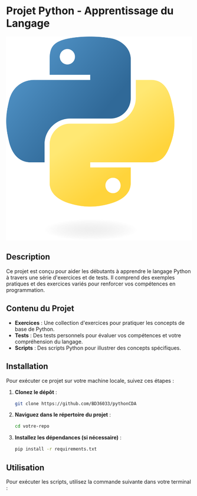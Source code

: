# Projet Python - Apprentissage du Langage

![Python Logo](static/img/python-logo.png)

## Description

Ce projet est conçu pour aider les débutants à apprendre le langage Python à travers une série d'exercices et de tests. Il comprend des exemples pratiques et des exercices variés pour renforcer vos compétences en programmation.

## Contenu du Projet

- **Exercices** : Une collection d'exercices pour pratiquer les concepts de base de Python.
- **Tests** : Des tests personnels pour évaluer vos compétences et votre compréhension du langage.
- **Scripts** : Des scripts Python pour illustrer des concepts spécifiques.

## Installation

Pour exécuter ce projet sur votre machine locale, suivez ces étapes :

1. **Clonez le dépôt** :
   ```bash
   git clone https://github.com/BD36033/pythonCDA
   ```

2. **Naviguez dans le répertoire du projet** :
   ```bash
   cd votre-repo
   ```

3. **Installez les dépendances (si nécessaire)** :
   ```bash
   pip install -r requirements.txt
   ```

## Utilisation

Pour exécuter les scripts, utilisez la commande suivante dans votre terminal :
